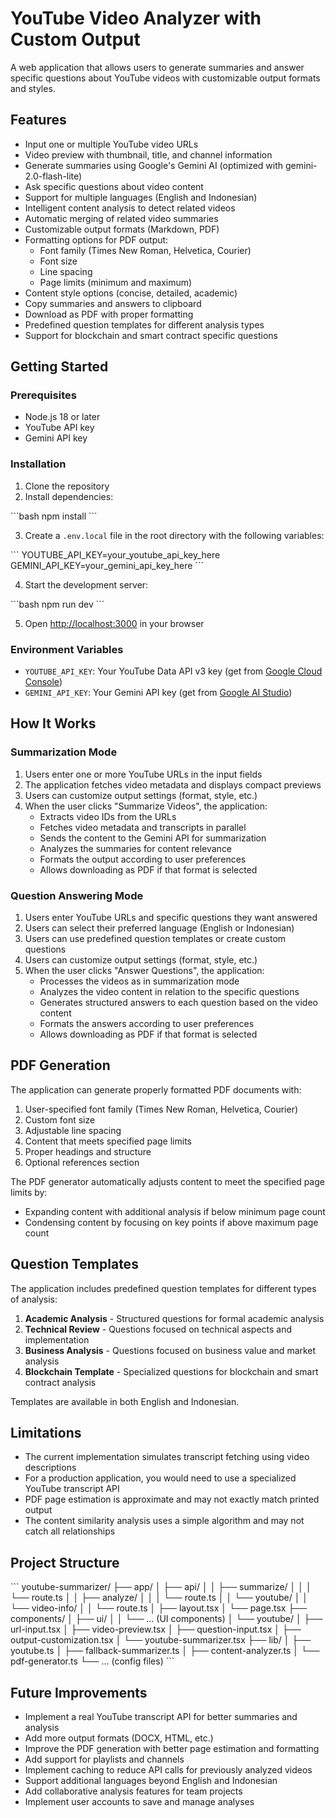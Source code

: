 # YouTube Video Analyzer with Custom Output

A web application that allows users to generate summaries and answer specific questions about YouTube videos with customizable output formats and styles.

## Features

- Input one or multiple YouTube video URLs
- Video preview with thumbnail, title, and channel information
- Generate summaries using Google's Gemini AI (optimized with gemini-2.0-flash-lite)
- Ask specific questions about video content
- Support for multiple languages (English and Indonesian)
- Intelligent content analysis to detect related videos
- Automatic merging of related video summaries
- Customizable output formats (Markdown, PDF)
- Formatting options for PDF output:
  - Font family (Times New Roman, Helvetica, Courier)
  - Font size
  - Line spacing
  - Page limits (minimum and maximum)
- Content style options (concise, detailed, academic)
- Copy summaries and answers to clipboard
- Download as PDF with proper formatting
- Predefined question templates for different analysis types
- Support for blockchain and smart contract specific questions

## Getting Started

### Prerequisites

- Node.js 18 or later
- YouTube API key
- Gemini API key

### Installation

1. Clone the repository
2. Install dependencies:

\`\`\`bash
npm install
\`\`\`

3. Create a `.env.local` file in the root directory with the following variables:

\`\`\`
YOUTUBE_API_KEY=your_youtube_api_key_here
GEMINI_API_KEY=your_gemini_api_key_here
\`\`\`

4. Start the development server:

\`\`\`bash
npm run dev
\`\`\`

5. Open [http://localhost:3000](http://localhost:3000) in your browser

### Environment Variables

- `YOUTUBE_API_KEY`: Your YouTube Data API v3 key (get from [Google Cloud Console](https://console.cloud.google.com/))
- `GEMINI_API_KEY`: Your Gemini API key (get from [Google AI Studio](https://makersuite.google.com/app/apikey))

## How It Works

### Summarization Mode

1. Users enter one or more YouTube URLs in the input fields
2. The application fetches video metadata and displays compact previews
3. Users can customize output settings (format, style, etc.)
4. When the user clicks "Summarize Videos", the application:
   - Extracts video IDs from the URLs
   - Fetches video metadata and transcripts in parallel
   - Sends the content to the Gemini API for summarization
   - Analyzes the summaries for content relevance
   - Formats the output according to user preferences
   - Allows downloading as PDF if that format is selected

### Question Answering Mode

1. Users enter YouTube URLs and specific questions they want answered
2. Users can select their preferred language (English or Indonesian)
3. Users can use predefined question templates or create custom questions
4. Users can customize output settings (format, style, etc.)
5. When the user clicks "Answer Questions", the application:
   - Processes the videos as in summarization mode
   - Analyzes the video content in relation to the specific questions
   - Generates structured answers to each question based on the video content
   - Formats the answers according to user preferences
   - Allows downloading as PDF if that format is selected

## PDF Generation

The application can generate properly formatted PDF documents with:

1. User-specified font family (Times New Roman, Helvetica, Courier)
2. Custom font size
3. Adjustable line spacing
4. Content that meets specified page limits
5. Proper headings and structure
6. Optional references section

The PDF generator automatically adjusts content to meet the specified page limits by:
- Expanding content with additional analysis if below minimum page count
- Condensing content by focusing on key points if above maximum page count

## Question Templates

The application includes predefined question templates for different types of analysis:

1. **Academic Analysis** - Structured questions for formal academic analysis
2. **Technical Review** - Questions focused on technical aspects and implementation
3. **Business Analysis** - Questions focused on business value and market analysis
4. **Blockchain Template** - Specialized questions for blockchain and smart contract analysis

Templates are available in both English and Indonesian.

## Limitations

- The current implementation simulates transcript fetching using video descriptions
- For a production application, you would need to use a specialized YouTube transcript API
- PDF page estimation is approximate and may not exactly match printed output
- The content similarity analysis uses a simple algorithm and may not catch all relationships

## Project Structure

\`\`\`
youtube-summarizer/
├── app/
│   ├── api/
│   │   ├── summarize/
│   │   │   └── route.ts
│   │   ├── analyze/
│   │   │   └── route.ts
│   │   └── youtube/
│   │       └── video-info/
│   │           └── route.ts
│   ├── layout.tsx
│   └── page.tsx
├── components/
│   ├── ui/
│   │   └── ... (UI components)
│   └── youtube/
│       ├── url-input.tsx
│       ├── video-preview.tsx
│       ├── question-input.tsx
│       ├── output-customization.tsx
│       └── youtube-summarizer.tsx
├── lib/
│   ├── youtube.ts
│   ├── fallback-summarizer.ts
│   ├── content-analyzer.ts
│   └── pdf-generator.ts
└── ... (config files)
\`\`\`

## Future Improvements

- Implement a real YouTube transcript API for better summaries and analysis
- Add more output formats (DOCX, HTML, etc.)
- Improve the PDF generation with better page estimation and formatting
- Add support for playlists and channels
- Implement caching to reduce API calls for previously analyzed videos
- Support additional languages beyond English and Indonesian
- Add collaborative analysis features for team projects
- Implement user accounts to save and manage analyses
